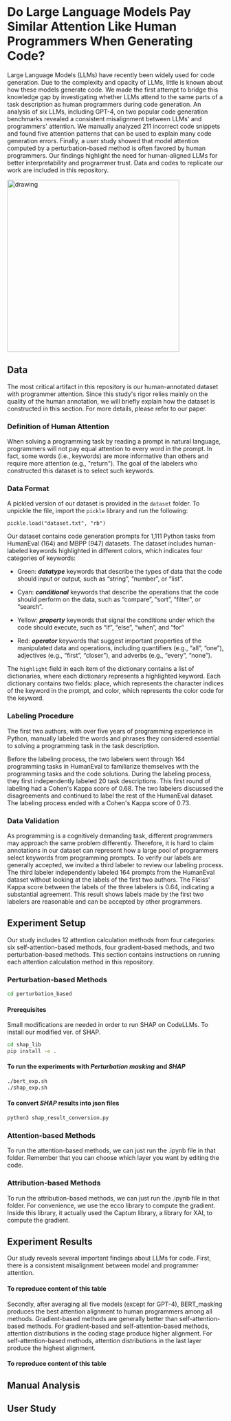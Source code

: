 
# Do Large Language Models Pay Similar Attention Like Human Programmers When Generating Code?
Large Language Models (LLMs) have recently been widely used for code generation. Due to the complexity and opacity of LLMs, little is known about how these models generate code. We made the first attempt to bridge this knowledge gap by investigating whether LLMs attend to the same parts of a task description as human programmers during code generation. An analysis of six LLMs, including GPT-4, on two popular code generation benchmarks revealed a consistent misalignment between LLMs' and programmers' attention. We manually analyzed 211 incorrect code snippets and found five attention patterns that can be used to explain many code generation errors. Finally, a user study showed that model attention computed by a perturbation-based method is often favored by human programmers. Our findings highlight the need for human-aligned LLMs for better interpretability and programmer trust. Data and codes to replicate our work are included in this repository.

[^fn1]: Mark Chen et al. 2021. Evaluating Large Language Models Trained on Code.
(2021).
[^fn2]: Jacob Austin, Augustus Odena, et al. 2021. Program Synthesis with Large Language Models.

  <img src="https://github.com/BonanKou/Empirical_Study_On_Attention_Alignment_CodeLLMs/blob/main/image/example_misalignment-1.png" alt="drawing" width="400"/>
  
## Data
The most critical artifact in this repository is our human-annotated dataset with programmer attention. Since this study's rigor relies mainly on the quality of the human annotation, we will briefly explain how the dataset is constructed in this section. For more details, please refer to our paper.

### Definition of Human Attention
When solving a programming task by reading a prompt in natural language, programmers will not pay equal attention to every word in the prompt. In fact, some words (i.e., keywords) are more informative than others and require more attention (e.g., "return"). The goal of the labelers who constructed this dataset is to select such keywords. 

### Data Format
A pickled version of our dataset is provided in the `dataset` folder. To unpickle the file, import the `pickle` library and run the following:

`pickle.load("dataset.txt", "rb")`

Our dataset contains code generation prompts for 1,111 Python tasks from HumanEval (164) and MBPP (947) datasets. The dataset includes human-labeled keywords highlighted in different colors, which indicates four categories of keywords:
-   Green: ***datatype*** keywords that describe the types of data that the code should input or output, such as “string”, “number”, or “list”.
    
-   Cyan: ***conditional*** keywords that describe the operations that the code should perform on the data, such as “compare”, “sort”, “filter”, or “search”.
    
-   Yellow: ***property*** keywords that signal the conditions under which the code should execute, such as “if”, “else”, “when”, and “for”

-   Red: ***operator*** keywords that suggest important properties of the manipulated data and operations, including quantifiers (e.g., “all”, “one”), adjectives (e.g., “first”, “closer”), and adverbs (e.g., “every”, “none”).

The `highlight` field in each item of the dictionary contains a list of dictionaries, where each dictionary represents a highlighted keyword. Each dictionary contains two fields: place, which represents the character indices of the keyword in the prompt, and color, which represents the color code for the keyword.

### Labeling Procedure
The first two authors, with over five years of programming experience in Python, manually labeled the words and phrases they considered essential to solving a programming task in the task description.

Before the labeling process, the two labelers went through 164 programming tasks in HumanEval to familiarize themselves with the programming tasks and the code solutions. During the labeling process, they first independently labeled 20 task descriptions. This first round of labeling had a Cohen's Kappa score of 0.68. The two labelers discussed the disagreements and continued to label the rest of the HumanEval dataset. The labeling process ended with a Cohen's Kappa score of 0.73.

### Data Validation
As programming is a cognitively demanding task, different programmers may approach the same problem differently. Therefore, it is hard to claim annotations in our dataset can represent how a large pool of programmers select keywords from programming prompts. To verify our labels are generally accepted, we invited a third labeler to review our labeling process. The third labeler independently labeled 164 prompts from the HumanEval dataset without looking at the labels of the first two authors. The Fleiss’ Kappa score between the labels of the three labelers is 0.64, indicating a substantial agreement. This result shows labels made by the first two labelers are reasonable and can be accepted by other programmers. 


## Experiment Setup
Our study includes 12 attention calculation methods from four categories: six self-attention-based methods, four gradient-based methods, and two perturbation-based methods. This section contains instructions on running each attention calculation method in this repository. 

### Perturbation-based Methods

~~~sh
cd perturbation_based
~~~

#### Prerequisites

Small modifications are needed in order to run SHAP on CodeLLMs. To install our modified ver. of SHAP.

~~~sh
cd shap_lib
pip install -e .
~~~

#### To run the experiments with *Perturbation masking* and *SHAP*

~~~sh
./bert_exp.sh
./shap_exp.sh
~~~

#### To convert *SHAP* results into json files

~~~sh
python3 shap_result_conversion.py
~~~

### Attention-based Methods
To run the attention-based methods, we can just run the .ipynb file in that folder. Remember that you can choose which layer you want by editing the code.

### Attribution-based Methods
To run the attribution-based methods, we can just run the .ipynb file in that folder. For convenience, we use the ecco library to compute the gradient. Inside this library, it actually used the Captum library, a library for XAI, to compute the gradient.

## Experiment Results
Our study reveals several important findings about LLMs for code. First, there is a consistent misalignment between model and programmer attention. 

#### To reproduce content of this table

Secondly, after averaging all five models (except for GPT-4), BERT_masking produces the best attention alignment to human programmers among all methods. Gradient-based methods are generally better than self-attention-based methods. For gradient-based and self-attention-based methods, attention distributions in the coding stage produce higher alignment. For self-attention-based methods, attention distributions in the last layer produce the highest alignment. 

#### To reproduce content of this table

## Manual Analysis

## User Study



